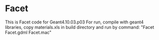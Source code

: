 # Facet
This is Facet code for Geant4.10.03.p03
For run, compile with geant4 libraries, copy materials.xls in build directory and run by command:
"Facet Facet.gdml Facet.mac"
